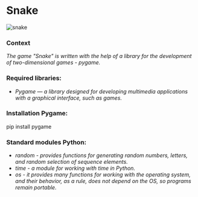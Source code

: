 # Snake

![snake](https://user-images.githubusercontent.com/111377982/195156807-4ca0f9df-5a1d-4162-9d0b-5bb3065514ef.jpg)

### Context
*The game "Snake" is written with the help of a library for the development of two-dimensional games - pygame.*

### Required libraries:
- *Pygame — a library designed for developing multimedia applications with a graphical interface, such as games.*
### Installation Pygame:
pip install pygame

### Standard modules Python:
- *random - provides functions for generating random numbers, letters, and random selection of sequence elements.*
- *time - a module for working with time in Python.*
- *os - it provides many functions for working with the operating system, and their behavior, as a rule, does not depend on the OS, so programs remain portable.*


